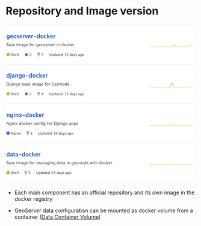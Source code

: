 # Repository and Image version

![repo](css/img/repository.png)

* Each main component has an official repository and its own image in the docker registry

* GeoServer data configuration can be mounted as docker volume from a container ([Data Container Volume](http://docker.com)) 
